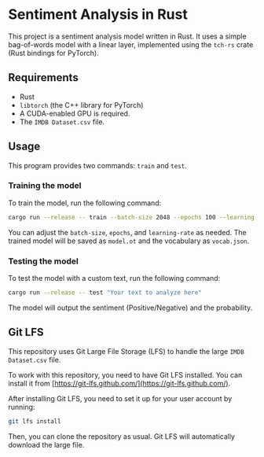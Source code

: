 # Sentiment Analysis in Rust

This project is a sentiment analysis model written in Rust. It uses a simple bag-of-words model with a linear layer, implemented using the `tch-rs` crate (Rust bindings for PyTorch).

## Requirements

*   Rust
*   `libtorch` (the C++ library for PyTorch)
*   A CUDA-enabled GPU is required.
*   The `IMDB Dataset.csv` file.

## Usage

This program provides two commands: `train` and `test`.

### Training the model

To train the model, run the following command:

```bash
cargo run --release -- train --batch-size 2048 --epochs 100 --learning-rate 1e-3
```

You can adjust the `batch-size`, `epochs`, and `learning-rate` as needed. The trained model will be saved as `model.ot` and the vocabulary as `vocab.json`.

### Testing the model

To test the model with a custom text, run the following command:

```bash
cargo run --release -- test "Your text to analyze here"
```

The model will output the sentiment (Positive/Negative) and the probability.

## Git LFS

This repository uses Git Large File Storage (LFS) to handle the large `IMDB Dataset.csv` file.

To work with this repository, you need to have Git LFS installed. You can install it from [https://git-lfs.github.com/](https://git-lfs.github.com/).

After installing Git LFS, you need to set it up for your user account by running:

```bash
git lfs install
```

Then, you can clone the repository as usual. Git LFS will automatically download the large file.

